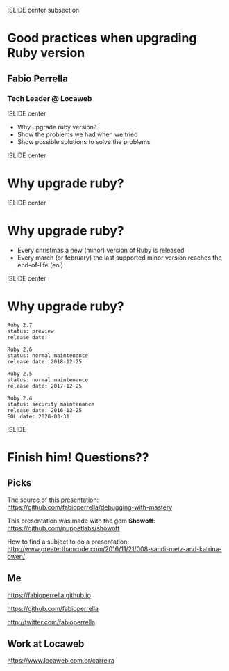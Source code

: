 !SLIDE center subsection

# Good practices when upgrading Ruby version

## Fabio Perrella

### Tech Leader @ Locaweb

!SLIDE center

* Why upgrade ruby version?
* Show the problems we had when we tried
* Show possible solutions to solve the problems

!SLIDE center

# Why upgrade ruby?

!SLIDE center

# Why upgrade ruby?

* Every christmas a new (minor) version of Ruby is released
* Every march (or february) the last supported minor version reaches the end-of-life (eol)

!SLIDE center

# Why upgrade ruby?

    Ruby 2.7
    status: preview
    release date:

    Ruby 2.6
    status: normal maintenance
    release date: 2018-12-25

    Ruby 2.5
    status: normal maintenance
    release date: 2017-12-25

    Ruby 2.4
    status: security maintenance
    release date: 2016-12-25
    EOL date: 2020-03-31

!SLIDE

# Finish him! Questions??

## Picks

The source of this presentation: https://github.com/fabioperrella/debugging-with-mastery

This presentation was made with the gem **Showoff**: https://github.com/puppetlabs/showoff

How to find a subject to do a presentation: http://www.greaterthancode.com/2016/11/21/008-sandi-metz-and-katrina-owen/

## Me

https://fabioperrella.github.io

https://github.com/fabioperrella

http://twitter.com/fabioperrella

## Work at Locaweb

https://www.locaweb.com.br/carreira
